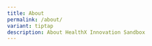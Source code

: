 ```yaml
---
title: About
permalink: /about/
variant: tiptap
description: About HealthX Innovation Sandbox
---
```

